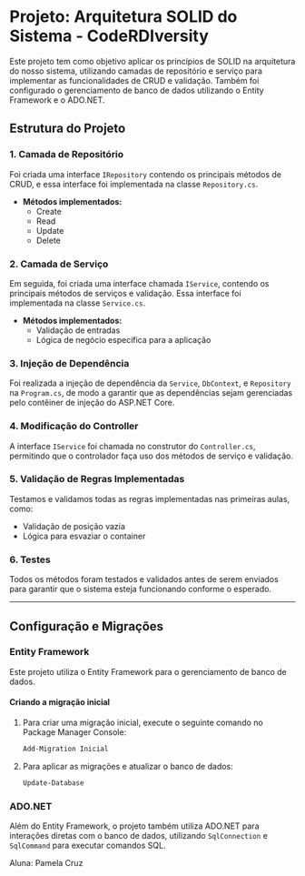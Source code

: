 # Projeto: Arquitetura SOLID do Sistema - CodeRDIversity

Este projeto tem como objetivo aplicar os princípios de SOLID na arquitetura do nosso sistema, utilizando camadas de repositório e serviço para implementar as funcionalidades de CRUD e validação. Também foi configurado o gerenciamento de banco de dados utilizando o Entity Framework e o ADO.NET.

## Estrutura do Projeto

### 1. Camada de Repositório
Foi criada uma interface `IRepository` contendo os principais métodos de CRUD, e essa interface foi implementada na classe `Repository.cs`.

- **Métodos implementados:**
  - Create
  - Read
  - Update
  - Delete

### 2. Camada de Serviço
Em seguida, foi criada uma interface chamada `IService`, contendo os principais métodos de serviços e validação. Essa interface foi implementada na classe `Service.cs`.

- **Métodos implementados:**
  - Validação de entradas
  - Lógica de negócio específica para a aplicação

### 3. Injeção de Dependência
Foi realizada a injeção de dependência da `Service`, `DbContext`, e `Repository` na `Program.cs`, de modo a garantir que as dependências sejam gerenciadas pelo contêiner de injeção do ASP.NET Core.

### 4. Modificação do Controller
A interface `IService` foi chamada no construtor do `Controller.cs`, permitindo que o controlador faça uso dos métodos de serviço e validação.

### 5. Validação de Regras Implementadas
Testamos e validamos todas as regras implementadas nas primeiras aulas, como:
- Validação de posição vazia
- Lógica para esvaziar o container

### 6. Testes
Todos os métodos foram testados e validados antes de serem enviados para garantir que o sistema esteja funcionando conforme o esperado.

---

## Configuração e Migrações

### Entity Framework

Este projeto utiliza o Entity Framework para o gerenciamento de banco de dados.

#### Criando a migração inicial

1. Para criar uma migração inicial, execute o seguinte comando no Package Manager Console:
    ```bash
    Add-Migration Inicial
    ```

2. Para aplicar as migrações e atualizar o banco de dados:
    ```bash
    Update-Database
    ```

### ADO.NET

Além do Entity Framework, o projeto também utiliza ADO.NET para interações diretas com o banco de dados, utilizando `SqlConnection` e `SqlCommand` para executar comandos SQL.


Aluna: Pamela Cruz
